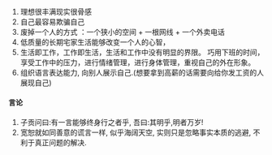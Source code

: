 ####

1. 理想很丰满现实很骨感
2. 自己最容易欺骗自己
3. 废掉一个人的方式 ：一个狭小的空间 + 一根网线 + 一个外卖电话
4. 低质量的长期宅家生活能够改变一个人的心智，
5. 生活即工作，工作即生活，生活和工作中没有明显的界限。
   巧用下班的时间，享受工作中的压力，进行情绪管理，进行身体管理，重视自己的外在形象。
6. 组织语言表达能力, 向别人展示自己.(想要拿到高薪的话需要向给你发工资的人展现自己)

#### 言论
1. 子贡问曰:有一言能够终身行之者乎, 吾曰:其明乎,明者万岁!
2. 宽恕就如同善意的谎言一样, 似乎海阔天空, 实则只是忽略事实本质的逃避, 不利于真正问题的解决.
